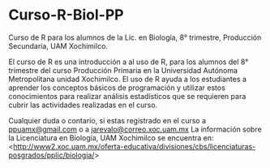 # Curso-R-Biol-PP
Curso de R para los alumnos de la Lic. en Biología, 8° trimestre, Producción Secundaria, UAM Xochimilco.

El curso de R es una introducción a al uso de R, para los alumnos del 8° trimestre del curso Producción Primaria en la Universidad Autónoma Metropolitana unidad Xochimilco. El uso de R ayuda a los estudiantes a aprender los conceptos básicos de programación y utilizar estos conocimientos para realizar análisis estadísticos que se requieren para cubrir las actividades realizadas en el curso.

Cualquier duda o contario, si estas registrado en el curso a ppuamx@gmail.com o a jarevalo@correo.xoc.uam.mx 
La información sobre la Licenciatura en Biología, UAM Xochimilco se encuentra en: <<http://www2.xoc.uam.mx/oferta-educativa/divisiones/cbs/licenciaturas-posgrados/pplic/biologia/>>
